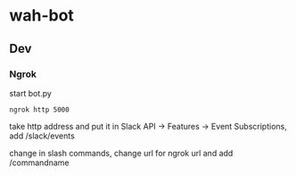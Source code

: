 # wah-bot

## Dev

### Ngrok

start bot.py

```ngrok http 5000```

take http address and put it in Slack API -> Features -> Event Subscriptions, add /slack/events

change in slash commands, change url for ngrok url and add /commandname

